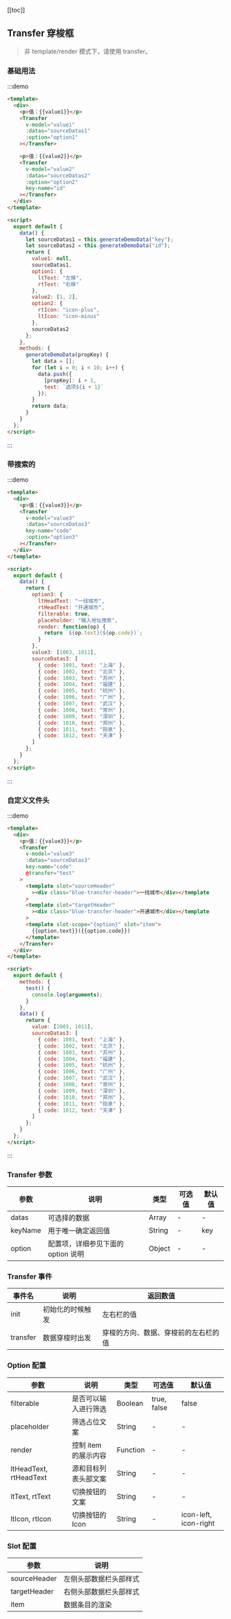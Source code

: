[[toc]]

## Transfer 穿梭框

> 非 template/render 模式下，请使用 transfer。

### 基础用法

:::demo

```html
<template>
  <div>
    <p>值：{{value1}}</p>
    <Transfer
      v-model="value1"
      :datas="sourceDatas1"
      :option="option1"
    ></Transfer>

    <p>值：{{value2}}</p>
    <Transfer
      v-model="value2"
      :datas="sourceDatas2"
      :option="option2"
      key-name="id"
    ></Transfer>
  </div>
</template>

<script>
  export default {
    data() {
      let sourceDatas1 = this.generateDemoData("key");
      let sourceDatas2 = this.generateDemoData("id");
      return {
        value1: null,
        sourceDatas1,
        option1: {
          ltText: "左移",
          rtText: "右移"
        },
        value2: [1, 2],
        option2: {
          rtIcon: "icon-plus",
          ltIcon: "icon-minus"
        },
        sourceDatas2
      };
    },
    methods: {
      generateDemoData(propKey) {
        let data = [];
        for (let i = 0; i < 10; i++) {
          data.push({
            [propKey]: i + 1,
            text: `选项${i + 1}`
          });
        }
        return data;
      }
    }
  };
</script>
```

:::

### 带搜索的

:::demo

```html
<template>
  <div>
    <p>值：{{value3}}</p>
    <Transfer
      v-model="value3"
      :datas="sourceDatas3"
      key-name="code"
      :option="option3"
    ></Transfer>
  </div>
</template>

<script>
  export default {
    data() {
      return {
        option3: {
          ltHeadText: "一线城市",
          rtHeadText: "开通城市",
          filterable: true,
          placeholder: "输入地址搜索",
          render: function(op) {
            return `${op.text}(${op.code})`;
          }
        },
        value3: [1003, 1011],
        sourceDatas3: [
          { code: 1001, text: "上海" },
          { code: 1002, text: "北京" },
          { code: 1003, text: "苏州" },
          { code: 1004, text: "福建" },
          { code: 1005, text: "杭州" },
          { code: 1006, text: "广州" },
          { code: 1007, text: "武汉" },
          { code: 1008, text: "常州" },
          { code: 1009, text: "深圳" },
          { code: 1010, text: "郑州" },
          { code: 1011, text: "阳泉" },
          { code: 1012, text: "天津" }
        ]
      };
    }
  };
</script>
```

:::

### 自定义文件头

:::demo

```html
<template>
  <div>
    <p>值：{{value3}}</p>
    <Transfer
      v-model="value3"
      :datas="sourceDatas3"
      key-name="code"
      @transfer="test"
    >
      <template slot="sourceHeader"
        ><div class="blue-transfer-header">一线城市</div></template
      >
      <template slot="targetHeader"
        ><div class="blue-transfer-header">开通城市</div></template
      >
      <template slot-scope="{option}" slot="item">
        {{option.text}}({{option.code}})
      </template>
    </Transfer>
  </div>
</template>

<script>
  export default {
    methods: {
      test() {
        console.log(arguments);
      }
    },
    data() {
      return {
        value: [1003, 1011],
        sourceDatas3: [
          { code: 1001, text: "上海" },
          { code: 1002, text: "北京" },
          { code: 1003, text: "苏州" },
          { code: 1004, text: "福建" },
          { code: 1005, text: "杭州" },
          { code: 1006, text: "广州" },
          { code: 1007, text: "武汉" },
          { code: 1008, text: "常州" },
          { code: 1009, text: "深圳" },
          { code: 1010, text: "郑州" },
          { code: 1011, text: "阳泉" },
          { code: 1012, text: "天津" }
        ]
      };
    }
  };
</script>
```

:::

### Transfer 参数

| 参数    | 说明                               | 类型   | 可选值 | 默认值 |
| ------- | ---------------------------------- | ------ | ------ | ------ |
| datas   | 可选择的数据                       | Array  | -      | -      |
| keyName | 用于唯一确定返回值                 | String | -      | key    |
| option  | 配置项，详细参见下面的 option 说明 | Object | -      | -      |

### Transfer 事件

| 事件名   | 说明             | 返回数值                             |
| -------- | ---------------- | ------------------------------------ |
| init     | 初始化的时候触发 | 左右栏的值                           |
| transfer | 数据穿梭时出发   | 穿梭的方向、数据、穿梭前的左右栏的值 |

### Option 配置

| 参数                   | 说明                 | 类型     | 可选值      | 默认值                |
| ---------------------- | -------------------- | -------- | ----------- | --------------------- |
| filterable             | 是否可以输入进行筛选 | Boolean  | true, false | false                 |
| placeholder            | 筛选占位文案         | String   | -           | -                     |
| render                 | 控制 item 的展示内容 | Function | -           | -                     |
| ltHeadText, rtHeadText | 源和目标列表头部文案 | String   | -           | -                     |
| ltText, rtText         | 切换按钮的文案       | String   | -           | -                     |
| ltIcon, rtIcon         | 切换按钮的 Icon      | String   | -           | icon-left, icon-right |

### Slot 配置

| 参数         | 说明                   |
| ------------ | ---------------------- |
| sourceHeader | 左侧头部数据栏头部样式 |
| targetHeader | 右侧头部数据栏头部样式 |
| item         | 数据条目的渲染         |

<script>
  export default {
    data() {
      let sourceDatas1 = this.generateDemoData("key");
      let sourceDatas2 = this.generateDemoData("id");
      return {
        value1: null,
        sourceDatas1,
        option1: {
          ltText: "左移",
          rtText: "右移"
        },
        value2: [1, 2],
        option2: {
          rtIcon: "icon-plus",
          ltIcon: "icon-minus"
        },
        sourceDatas2,
        option3: {
          ltHeadText: "一线城市",
          rtHeadText: "开通城市",
          filterable: true,
          placeholder: "输入地址搜索",
          render: function(op) {
            return `${op.text}(${op.code})`;
          }
        },
        value3: [1003, 1011],
        sourceDatas3: [
          { code: 1001, text: "上海" },
          { code: 1002, text: "北京" },
          { code: 1003, text: "苏州" },
          { code: 1004, text: "福建" },
          { code: 1005, text: "杭州" },
          { code: 1006, text: "广州" },
          { code: 1007, text: "武汉" },
          { code: 1008, text: "常州" },
          { code: 1009, text: "深圳" },
          { code: 1010, text: "郑州" },
          { code: 1011, text: "阳泉" },
          { code: 1012, text: "天津" }
        ]
      };
    },
    methods: {
      generateDemoData(propKey) {
        let data = [];
        for (let i = 0; i < 10; i++) {
          data.push({
            [propKey]: i + 1,
            text: `选项${i + 1}`
          });
        }
        return data;
      },
      test() {
        console.log(arguments);
      }
    
    }
  };
</script>
